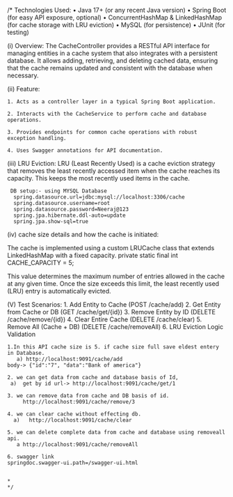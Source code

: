 /* Technologies Used:
	•	Java 17+ (or any recent Java version)
	•	Spring Boot (for easy API exposure, optional)
	•	ConcurrentHashMap & LinkedHashMap (for cache storage with LRU eviction)
	•	MySQL (for persistence)
	•	JUnit (for testing) 
	
(i)	Overview:
	The CacheController provides a RESTful API interface for managing entities in a cache system that also integrates               with a persistent database. It allows adding, retrieving, and deleting cached data, ensuring that the cache remains updated and consistent with the database when necessary.
	
(ii)	Feature:
	
	1. Acts as a controller layer in a typical Spring Boot application.

    2. Interacts with the CacheService to perform cache and database operations.

    3. Provides endpoints for common cache operations with robust exception handling.

    4. Uses Swagger annotations for API documentation.
	
(iii)	LRU Eviction: LRU (Least Recently Used) is a cache eviction strategy that removes the least recently accessed     item when the cache 
	reaches its capacity. This keeps the most recently used items in the cache.
	 
	 DB setup:- using MYSQL Database
	  spring.datasource.url=jdbc:mysql://localhost:3306/cache
      spring.datasource.username=root
      spring.datasource.password=Neeraj@123
      spring.jpa.hibernate.ddl-auto=update
      spring.jpa.show-sql=true	
      
(iv)  cache size details and how the cache is initiated: 

  The cache is implemented using a custom LRUCache class that extends LinkedHashMap with a fixed capacity.
  private static final int CACHE_CAPACITY = 5;
  
  This value determines the maximum number of entries allowed in the cache at any given time. Once the size exceeds this   limit, the least recently used (LRU) entry is automatically evicted.
  
  
  (V) Test Scenarios:
      1. Add Entity to Cache (POST /cache/add)
      2. Get Entity from Cache or DB (GET /cache/get/{id})
      3. Remove Entity by ID (DELETE /cache/remove/{id})
      4. Clear Entire Cache (DELETE /cache/clear)
      5. Remove All (Cache + DB) (DELETE /cache/removeAll)
      6. LRU Eviction Logic Validation
      
	1.In this API cache size is 5. if cache size full save eldest entery in Database.
	   a) http://localhost:9091/cache/add 
    body-> {"id":"7", "data":"Bank of america"}
	
	2. we can get data from cache and database basis of Id,
	 a)  get by id url-> http://localhost:9091/cache/get/1
	
	3. we can remove data from cache and DB basis of id.
	     http://localhost:9091/cache/remove/3
	
	4. we can clear cache without effecting db.
	  a)   http://localhost:9091/cache/clear
	
	5. we can delete complete data from cache and database using removeall api.
	   a http://localhost:9091/cache/removeAll
	
	6. swagger link
    springdoc.swagger-ui.path=/swagger-ui.html
    
   
	*
	*/